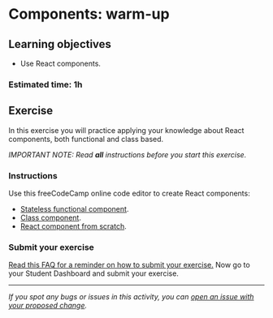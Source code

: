 # Components: warm-up

## Learning objectives

- Use React components.

### Estimated time: 1h

## Exercise

In this exercise you will practice applying your knowledge about React components, both functional and class based.

*IMPORTANT NOTE: Read **all** instructions before you start this exercise.*

### Instructions

Use this freeCodeCamp online code editor to create React components:

- [Stateless functional component](https://www.freecodecamp.org/learn/front-end-libraries/react/create-a-stateless-functional-component).
- [Class component](https://www.freecodecamp.org/learn/front-end-libraries/react/create-a-react-component).
- [React component from scratch](https://www.freecodecamp.org/learn/front-end-libraries/react/write-a-react-component-from-scratch).

### Submit your exercise

[Read this FAQ for a reminder on how to submit your exercise.](https://microverse.zendesk.com/hc/en-us/articles/360061344234)
Now go to your Student Dashboard and submit your exercise.

------

_If you spot any bugs or issues in this activity, you can [open an issue with your proposed change](https://github.com/microverseinc/curriculum-transversal-skills/blob/main/git-github/articles/open_issue.md)._
